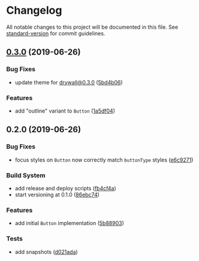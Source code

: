 # Changelog

All notable changes to this project will be documented in this file. See [standard-version](https://github.com/conventional-changelog/standard-version) for commit guidelines.

## [0.3.0](https://github.com/zillow/drywall-theme-bootstrap/compare/v0.2.0...v0.3.0) (2019-06-26)


### Bug Fixes

* update theme for drywall@0.3.0 ([5bd4b06](https://github.com/zillow/drywall-theme-bootstrap/commit/5bd4b06))


### Features

* add "outline" variant to `Button` ([1a5df04](https://github.com/zillow/drywall-theme-bootstrap/commit/1a5df04))



## 0.2.0 (2019-06-26)


### Bug Fixes

* focus styles on `Button` now correctly match `buttonType` styles ([e6c9271](https://github.com/zillow/drywall-theme-bootstrap/commit/e6c9271))


### Build System

* add release and deploy scripts ([fb4cf4a](https://github.com/zillow/drywall-theme-bootstrap/commit/fb4cf4a))
* start versioning at 0.1.0 ([86ebc74](https://github.com/zillow/drywall-theme-bootstrap/commit/86ebc74))


### Features

* add initial `Button` implementation ([5b88903](https://github.com/zillow/drywall-theme-bootstrap/commit/5b88903))


### Tests

* add snapshots ([d021ada](https://github.com/zillow/drywall-theme-bootstrap/commit/d021ada))
